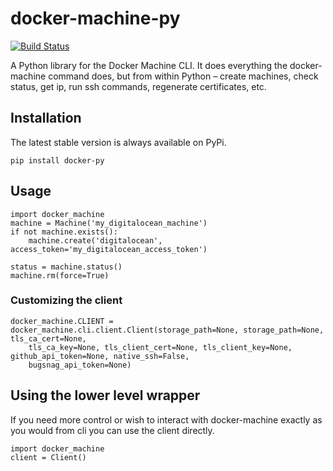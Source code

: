 # docker-machine-py

[![Build Status](https://travis-ci.org/jgrowl/docker-machine-py.svg?branch=master)](https://travis-ci.org/jgrowl/docker-machine-py)

A Python library for the Docker Machine CLI. It does everything the docker-machine command does, but from within Python 
– create machines, check status, get ip, run ssh commands, regenerate certificates, etc.

## Installation

The latest stable version is always available on PyPi.

    pip install docker-py

## Usage

    import docker_machine
    machine = Machine('my_digitalocean_machine')
    if not machine.exists():
        machine.create('digitalocean', access_token='my_digitalocean_access_token')
        
    status = machine.status()
    machine.rm(force=True)
    
### Customizing the client
    
    docker_machine.CLIENT = docker_machine.cli.client.Client(storage_path=None, storage_path=None, tls_ca_cert=None, 
        tls_ca_key=None, tls_client_cert=None, tls_client_key=None, github_api_token=None, native_ssh=False, 
        bugsnag_api_token=None)
    
## Using the lower level wrapper 
    
If you need more control or wish to interact with docker-machine exactly as you would from cli you can use the client
directly.
    
    import docker_machine
    client = Client()
    
